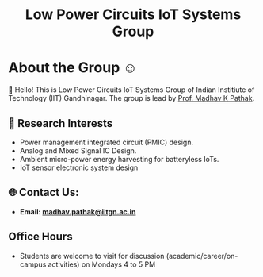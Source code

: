 
<h1 align="center">Low Power Circuits IoT Systems Group</h1>

# About the Group ☺️

👋 Hello! This is Low Power Circuits IoT Systems Group of Indian Institiute of Technology (IIT) Gandhinagar. The group is lead by [Prof. Madhav K Pathak](https://iitgn.ac.in/faculty/ee/fac-madhav).
  
## 🔬 Research Interests 

- Power management integrated circuit (PMIC) design.
- Analog and Mixed Signal IC Design.
- Ambient micro-power energy harvesting for batteryless IoTs.
- IoT sensor electronic system design

## 🌐 Contact Us:

- **Email: [madhav.pathak@iitgn.ac.in](mailto:madhav.pathak@iitgn.ac.in)**

## Office Hours

- Students are welcome to visit for discussion (academic/career/on-campus activities) on Mondays 4 to 5 PM

<!--
## 🌐 Interests Beyond Academics  

- I love watching **Anime**, **listening to music** and playing **Sid Meier's Civilization** and **Rome: Total War** video games.
- I'm a fan of Succession, The Office, Sopranos, HBO-Rome TV shows.
-->
